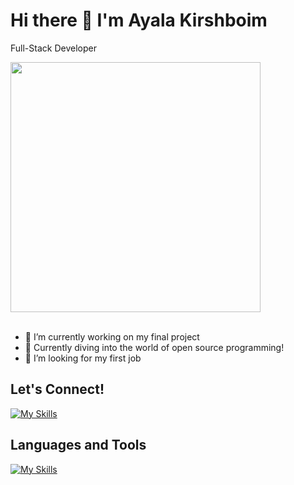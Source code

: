 # Hi there 👋 I'm Ayala Kirshboim

Full-Stack Developer

<img src="https://user-images.githubusercontent.com/74038190/213760705-0d5bf320-4f43-4352-b74b-0889ae726bf7.gif" width="400">
<br><br>

<!--
**ayala-mangel/ayala-mangel** is a ✨ _special_ ✨ repository because its `README.md` (this file) appears on your GitHub profile.

Here are some ideas to get you started:
-->

- 🔭 I’m currently working on my final project
- 🚀 Currently diving into the world of open source programming!
- 🤔 I’m looking for my first job


## Let's Connect!

[![My Skills](https://skillicons.dev/icons?i=linkedin)](https://www.linkedin.com/in/ayala-kirshboim/)



## Languages and Tools


[![My Skills](https://skillicons.dev/icons?i=react,js,ts,nodejs,mongodb,mysql,html,css,sass,vscode,wordpress,figma,postman,github)](https://skillicons.dev)
